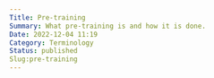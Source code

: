 ```yaml
---
Title: Pre-training
Summary: What pre-training is and how it is done.
Date: 2022-12-04 11:19
Category: Terminology
Status: published
Slug:pre-training
---
```

